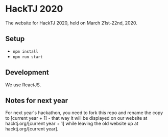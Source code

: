 # HackTJ 2020

The website for HackTJ 2020, held on March 21st-22nd, 2020.

## Setup

-   `npm install`
-   `npm run start`

## Development

We use ReactJS.

## Notes for next year

For next year's hackathon, you need to fork this repo and rename the copy to [current year + 1] - that way it will be displayed on our website at hacktj.org/[current year + 1] while leaving the old website up at hacktj.org/[current year].
